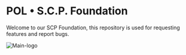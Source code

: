 # POL • S.C.P. Foundation
Welcome to our SCP Foundation, this repository is used for requesting features and report bugs.

![Main-logo](https://github.com/FjordPolaris/SCP-Foundation/assets/116663327/9e5e60db-0341-43be-b0a8-c06c034d9d22)
